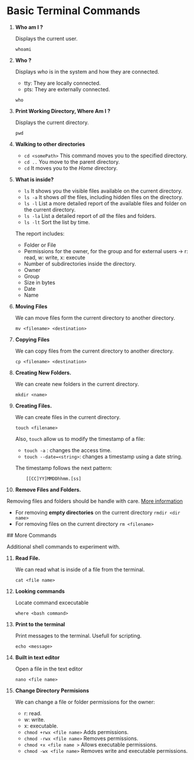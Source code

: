 # Basic Terminal Commands  

1. **Who am I ?**  

    Displays the current user.  

    `whoami` 

2. **Who ?** 

    Displays *who* is in the system and how they are connected.

    - tty: They are locally connected.    
    - pts: They are externally connected.  

    `who`

3. **Print Working Directory, Where Am I ?**

    Displays the current directory. 

    `pwd`

4. **Walking to other directories**

    - `cd <somePath>` This command moves you to the specified directory.   
    - `cd ..` You move to the parent directory.  
    - `cd`  It moves you to the *Home* directory.  

5. **What is inside?** 

    - `ls` It shows you the visible files available on the current directory.  
    - `ls -a` It shows *all* the files, including hidden files on the directory.   
    - `ls -l` List a more detailed report of the available files and folder on the current directory.  
    - `ls -la` List a detailed report of *all* the files and folders. 
    - `ls -lt` Sort the list by time.  

    The report includes:  

    - Folder or File
    - Permissions for the owner, for the group and for external users -> r: read, w: write, x: execute
    - Number of subdirectories inside the directory. 
    - Owner
    - Group
    - Size in bytes
    - Date
    - Name

6.  **Moving Files**

    We can move files form the current directory to another directory.

    `mv <filename> <destination>`

7. **Copying Files**  

    We can copy files from the current directory to another directory.  

    `cp <filename> <destination>`

8. **Creating New Folders.**  

    We can create new folders in the current directory.  

    `mkdir <name>`

9. **Creating Files.**  

    We can create files in the current directory.  

    `touch <filename>`

    Also, `touch` allow us to modify the timestamp of a file: 
    - `touch -a` : changes the access time.
    - `touch --date=<string>`: changes a timestamp using a date string.  
    
    The timestamp follows the next pattern: 
    
    ```
        [[CC]YY]MMDDhhmm.[ss]

    ```

10. **Remove Files and Folders.**  

Removing files and folders should be handle with care. 
[More information](https://www.hostinger.com/tutorials/how-to-remove-files-and-folders-using-linux-command-line/)

- For removing **empty directories** on the current directory `rmdir <dir name>`
- For removing files on the current directory `rm <filename>`


## More Commands  

Additional shell commands to experiment with.  

11. **Read File.**  

    We can read what is inside of a file from the terminal. 

    `cat <file name>`  

12. **Looking commands**  

    Locate command excecutable  

    `where <bash command>`

13. **Print to the terminal**  

    Print messages to the terminal. Usefull for scripting.

    `echo <message>`

14. **Built in text editor**

    Open a file in the text editor

    `nano <file name>`


15. **Change Directory Permisions**

    We can change a file or folder permissions for the owner:  
    * r: read.    
    * w: write.    
    * x: executable.    

    - `chmod +rwx <file name>` Adds permissions.
    - `chmod -rwx <file name>` Removes permissions.  
    - `chmod +x <file name >` Allows executable permissions.  
    - `chmod -wx <file name>` Removes write and executable permissions.  


